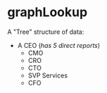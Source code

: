 # graphLookup
A "Tree" structure of data:
- A CEO (_has 5 direct reports_)
  - CMO
  - CRO
  - CTO
  - SVP Services
  - CFO
  
